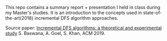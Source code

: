 This repo contains a summary report + presentation I held in class during my Master's studies. It is an introduction to the concepts used in state-of-the-art(2018) incremental DFS algorithm approaches. 

Source paper: [Incremental DFS algorithms: a theoretical and experimental study](https://epubs.siam.org/doi/pdf/10.1137/1.9781611975031.4) S. Baswana, A. Goel, S. Khan, ACM 2019. 
